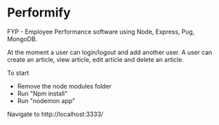 # Performify
FYP - Employee Performance software using Node, Express, Pug, MongoDB.

At the moment a user can login/logout and add another user.
A user can create an article, view article, edit article and delete an article.

To start 
- Remove the node modules folder
- Run "Npm install"
- Run "nodemon app"

Navigate to http://localhost:3333/
